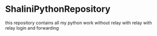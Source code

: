 # ShaliniPythonRepository
this repository contains all my python work
without relay
with relay
with relay login and forwarding
